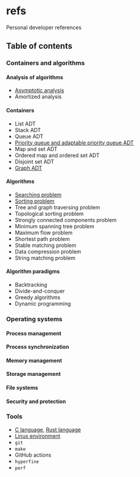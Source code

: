 # refs

Personal developer references

## Table of contents

### Containers and algorithms

#### Analysis of algorithms

- [Asymptotic analysis](conts-and-algos/analysis-of-algorithms/asymptotic-analysis.md)
- Amortized analysis

#### Containers

- List ADT
- Stack ADT
- Queue ADT
- [Priority queue and adaptable priority queue ADT](conts-and-algos/containers/priority-queue-and-adaptable-priority-queue.md)
- Map and set ADT
- Ordered map and ordered set ADT
- Disjoint set ADT
- [Graph ADT](conts-and-algos/containers/graph.md)

#### Algorithms

- [Searching problem](conts-and-algos/algorithms/searching.md)
- [Sorting problem](conts-and-algos/algorithms/sorting.md)
- Tree and graph traversing problem
- Topological sorting problem
- Strongly connected components problem
- Minimum spanning tree problem
- Maximum flow problem
- Shortest path problem
- Stable matching problem
- Data compression problem
- String matching problem

#### Algorithm paradigms

- Backtracking
- Divide-and-conquer
- Greedy algorithms
- Dynamic programming

### Operating systems

#### Process management

#### Process synchronization

#### Memory management

#### Storage management

#### File systems

#### Security and protection

### Tools

- [C language](https://beej.us/guide/bgc/), [Rust language](https://doc.rust-lang.org/book/)
- [Linux environment](tools/linux-environment.pdf)
- `git`
- `make`
- GitHub actions
- `hyperfine`
- `perf`














